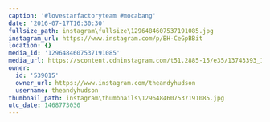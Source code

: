 ```yaml
---
caption: '#lovestarfactoryteam #mocabang'
date: '2016-07-17T16:30:30'
fullsize_path: instagram\fullsize\1296484607537191085.jpg
instagram_url: https://www.instagram.com/p/BH-CeGpBBit
location: {}
media_id: '1296484607537191085'
media_url: https://scontent.cdninstagram.com/t51.2885-15/e35/13743393_1744275195813672_901983380_n.jpg?ig_cache_key=MTI5NjQ4NDYwNzUzNzE5MTA4NQ%3D%3D.2
owner:
  id: '539015'
  owner_url: https://www.instagram.com/theandyhudson
  username: theandyhudson
thumbnail_path: instagram\thumbnails\1296484607537191085.jpg
utc_date: 1468773030
---
```


